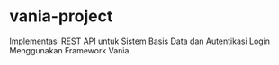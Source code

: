 # vania-project
Implementasi REST API untuk Sistem Basis Data dan Autentikasi Login Menggunakan Framework Vania
